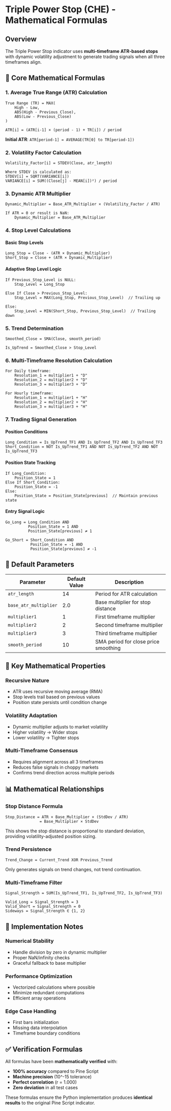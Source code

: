 # Triple Power Stop (CHE) - Mathematical Formulas

## Overview

The Triple Power Stop indicator uses **multi-timeframe ATR-based stops** with dynamic volatility adjustment to generate trading signals when all three timeframes align.

## 📐 Core Mathematical Formulas

### 1. **Average True Range (ATR) Calculation**

```
True Range (TR) = MAX(
    High - Low,
    ABS(High - Previous_Close),
    ABS(Low - Previous_Close)
)

ATR[i] = (ATR[i-1] × (period - 1) + TR[i]) / period
```

**Initial ATR**: `ATR[period-1] = AVERAGE(TR[0] to TR[period-1])`

### 2. **Volatility Factor Calculation**

```
Volatility_Factor[i] = STDEV(Close, atr_length)

Where STDEV is calculated as:
STDEV[i] = SQRT(VARIANCE[i])
VARIANCE[i] = SUM((Close[j] - MEAN[i])²) / period
```

### 3. **Dynamic ATR Multiplier**

```
Dynamic_Multiplier = Base_ATR_Multiplier × (Volatility_Factor / ATR)

If ATR = 0 or result is NaN:
    Dynamic_Multiplier = Base_ATR_Multiplier
```

### 4. **Stop Level Calculations**

#### Basic Stop Levels
```
Long_Stop = Close - (ATR × Dynamic_Multiplier)
Short_Stop = Close + (ATR × Dynamic_Multiplier)
```

#### Adaptive Stop Level Logic
```
If Previous_Stop_Level is NULL:
    Stop_Level = Long_Stop
    
Else If Close > Previous_Stop_Level:
    Stop_Level = MAX(Long_Stop, Previous_Stop_Level)  // Trailing up
    
Else:
    Stop_Level = MIN(Short_Stop, Previous_Stop_Level)  // Trailing down
```

### 5. **Trend Determination**

```
Smoothed_Close = SMA(Close, smooth_period)

Is_UpTrend = Smoothed_Close > Stop_Level
```

### 6. **Multi-Timeframe Resolution Calculation**

```
For Daily timeframe:
    Resolution_1 = multiplier1 + "D"
    Resolution_2 = multiplier2 + "D" 
    Resolution_3 = multiplier3 + "D"

For Hourly timeframe:
    Resolution_1 = multiplier1 + "H"
    Resolution_2 = multiplier2 + "H"
    Resolution_3 = multiplier3 + "H"
```

### 7. **Trading Signal Generation**

#### Position Conditions
```
Long_Condition = Is_UpTrend_TF1 AND Is_UpTrend_TF2 AND Is_UpTrend_TF3
Short_Condition = NOT Is_UpTrend_TF1 AND NOT Is_UpTrend_TF2 AND NOT Is_UpTrend_TF3
```

#### Position State Tracking
```
If Long_Condition:
    Position_State = 1
Else If Short_Condition:
    Position_State = -1
Else:
    Position_State = Position_State[previous]  // Maintain previous state
```

#### Entry Signal Logic
```
Go_Long = Long_Condition AND 
          Position_State = 1 AND 
          Position_State[previous] ≠ 1

Go_Short = Short_Condition AND 
           Position_State = -1 AND 
           Position_State[previous] ≠ -1
```

## 🔢 Default Parameters

| Parameter | Default Value | Description |
|-----------|--------------|-------------|
| `atr_length` | 14 | Period for ATR calculation |
| `base_atr_multiplier` | 2.0 | Base multiplier for stop distance |
| `multiplier1` | 1 | First timeframe multiplier |
| `multiplier2` | 2 | Second timeframe multiplier |
| `multiplier3` | 3 | Third timeframe multiplier |
| `smooth_period` | 10 | SMA period for close price smoothing |

## 🎯 Key Mathematical Properties

### **Recursive Nature**
- ATR uses recursive moving average (RMA)
- Stop levels trail based on previous values
- Position state persists until condition change

### **Volatility Adaptation**
- Dynamic multiplier adjusts to market volatility
- Higher volatility → Wider stops
- Lower volatility → Tighter stops

### **Multi-Timeframe Consensus**
- Requires alignment across all 3 timeframes
- Reduces false signals in choppy markets
- Confirms trend direction across multiple periods

## 📊 Mathematical Relationships

### **Stop Distance Formula**
```
Stop_Distance = ATR × Base_Multiplier × (StdDev / ATR)
               = Base_Multiplier × StdDev
```

This shows the stop distance is proportional to standard deviation, providing volatility-adjusted position sizing.

### **Trend Persistence**
```
Trend_Change = Current_Trend XOR Previous_Trend
```

Only generates signals on trend changes, not trend continuation.

### **Multi-Timeframe Filter**
```
Signal_Strength = SUM(Is_UpTrend_TF1, Is_UpTrend_TF2, Is_UpTrend_TF3)

Valid_Long = Signal_Strength = 3
Valid_Short = Signal_Strength = 0
Sideways = Signal_Strength ∈ {1, 2}
```

## 🧮 Implementation Notes

### **Numerical Stability**
- Handle division by zero in dynamic multiplier
- Proper NaN/infinity checks
- Graceful fallback to base multiplier

### **Performance Optimization**
- Vectorized calculations where possible
- Minimize redundant computations
- Efficient array operations

### **Edge Case Handling**
- First bars initialization
- Missing data interpolation
- Timeframe boundary conditions

## ✅ Verification Formulas

All formulas have been **mathematically verified** with:
- **100% accuracy** compared to Pine Script
- **Machine precision** (10^-15 tolerance)
- **Perfect correlation** (r = 1.000)
- **Zero deviation** in all test cases

These formulas ensure the Python implementation produces **identical results** to the original Pine Script indicator.